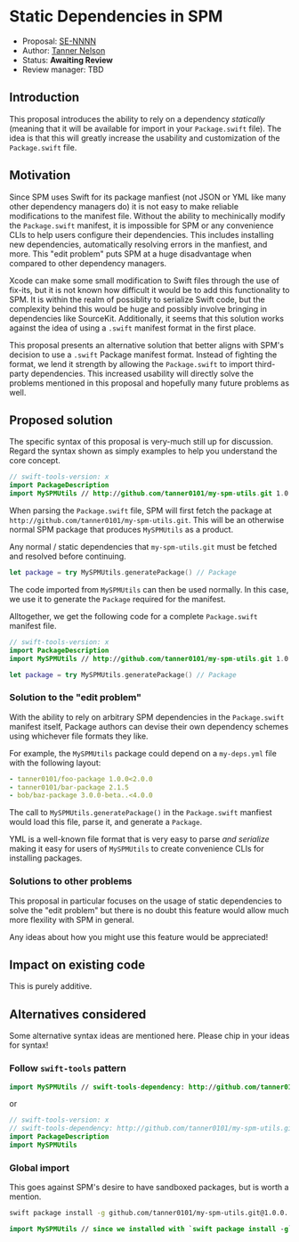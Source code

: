 # Static Dependencies in SPM

* Proposal: [SE-NNNN](NNNN-spm-static-deps.md)
* Author: [Tanner Nelson](https://github.com/tanner0101)
* Status: **Awaiting Review**
* Review manager: TBD

## Introduction

This proposal introduces the ability to rely on a dependency _statically_ (meaning that it will be available for import in your `Package.swift` file).
The idea is that this will greatly increase the usability and customization of the `Package.swift` file.

## Motivation

Since SPM uses Swift for its package manfiest (not JSON or YML like many other dependency managers do) it is not easy to make reliable modifications to the manifest file.
Without the ability to mechinically modify the `Package.swift` manifest, it is impossible for SPM or any convenience CLIs to help users configure their dependencies.
This includes installing new dependencies, automatically resolving errors in the manfiest, and more. This "edit problem" puts SPM at a huge disadvantage when compared 
to other dependency managers.

Xcode can make some small modification to Swift files through the use of fix-its, but it is not known how difficult it would be to add this functionality to SPM.
It is within the realm of possiblity to serialize Swift code, but the complexity behind this would be huge and possibly involve bringing in dependencies like SourceKit.
Additionally, it seems that this solution works against the idea of using a `.swift` manifest format in the first place. 

This proposal presents an alternative solution that better aligns with SPM's decision to use a `.swift` Package manifest format. Instead of fighting the format, we lend it 
strength by allowing the `Package.swift` to import third-party dependencies. This increased usability will directly solve the problems mentioned in this proposal and
hopefully many future problems as well.

## Proposed solution

The specific syntax of this proposal is very-much still up for discussion. Regard the syntax shown as simply examples to help you understand the core concept.

```swift
// swift-tools-version: x
import PackageDescription
import MySPMUtils // http://github.com/tanner0101/my-spm-utils.git 1.0.0..<2.0.0
```

When parsing the `Package.swift` file, SPM will first fetch the package at `http://github.com/tanner0101/my-spm-utils.git`. This will be an otherwise normal
SPM package that produces `MySPMUtils` as a product.

Any normal / static dependencies that `my-spm-utils.git` must be fetched and resolved before continuing. 

```swift
let package = try MySPMUtils.generatePackage() // Package
```

The code imported from `MySPMUtils` can then be used normally. In this case, we use it to generate the `Package` required for the manifest.

Alltogether, we get the following code for a complete `Package.swift` manifest file.

```swift
// swift-tools-version: x
import PackageDescription
import MySPMUtils // http://github.com/tanner0101/my-spm-utils.git 1.0.0..<2.0.0

let package = try MySPMUtils.generatePackage() // Package
```

### Solution to the "edit problem"

With the ability to rely on arbitrary SPM dependencies in the `Package.swift` manifest itself, Package authors can devise their own dependency schemes using 
whichever file formats they like.

For example, the `MySPMUtils` package could depend on a `my-deps.yml` file with the following layout:

```yml
- tanner0101/foo-package 1.0.0<2.0.0
- tanner0101/bar-package 2.1.5
- bob/baz-package 3.0.0-beta..<4.0.0
```

The call to `MySPMUtils.generatePackage()` in the `Package.swift` manfiest would load this file, parse it, and generate a `Package`.

YML is a well-known file format that is very easy to parse _and serialize_ making it easy for users of `MySPMUtils` to create convenience CLIs for installing packages.

### Solutions to other problems

This proposal in particular focuses on the usage of static dependencies to solve the "edit problem" but there is no doubt this feature would allow much more flexility with SPM in general.

Any ideas about how you might use this feature would be appreciated!

## Impact on existing code

This is purely additive.

## Alternatives considered

Some alternative syntax ideas are mentioned here. Please chip in your ideas for syntax!

### Follow `swift-tools` pattern

```swift
import MySPMUtils // swift-tools-dependency: http://github.com/tanner0101/my-spm-utils.git@1.0.0..<2.0.0
```

or 

```swift
// swift-tools-version: x
// swift-tools-dependency: http://github.com/tanner0101/my-spm-utils.git@1.0.0..<2.0.0
import PackageDescription
import MySPMUtils
```

### Global import

This goes against SPM's desire to have sandboxed packages, but is worth a mention.

```sh
swift package install -g github.com/tanner0101/my-spm-utils.git@1.0.0..<2.0.0
```

```swift
import MySPMUtils // since we installed with `swift package install -g` this will resolve
```
